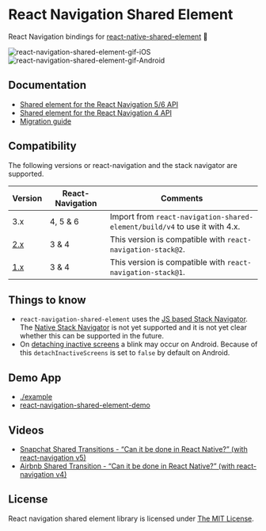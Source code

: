 # React Navigation Shared Element <!-- omit in toc -->

React Navigation bindings for [react-native-shared-element](https://github.com/IjzerenHein/react-native-shared-element) 💫

![react-navigation-shared-element-gif-iOS](rnse-ios.gif)
![react-navigation-shared-element-gif-Android](rnse-android.gif)

## Documentation

- [Shared element for the React Navigation 5/6 API](./docs/API.md)
- [Shared element for the React Navigation 4 API](./docs/Navigation4.md)
- [Migration guide](./docs/Migration.md)

## Compatibility <!-- omit in toc -->

The following versions or react-navigation and the stack navigator are supported.

| Version                                                                       | React-Navigation | Comments                                                                                                                                                              |
| ----------------------------------------------------------------------------- | ---------------- | --------------------------------------------------------------------------------------------------------------------------------------------------------------------- |
| 3.x                                                                           | 4, 5 & 6             | Import from `react-navigation-shared-element/build/v4` to use it with 4.x. |
| [2.x](https://github.com/IjzerenHein/react-navigation-shared-element/tree/v2) | 3 & 4            | This version is compatible with `react-navigation-stack@2`.                                                                                                           |
| [1.x](https://github.com/IjzerenHein/react-navigation-shared-element/tree/v1) | 3 & 4            | This version is compatible with `react-navigation-stack@1`.                                                                                                           |

## Things to know

- `react-navigation-shared-element` uses the [JS based Stack Navigator](https://reactnavigation.org/docs/stack-navigator). The [Native Stack Navigator](https://reactnavigation.org/docs/native-stack-navigator) is not yet supported and it is not yet clear whether this can be supported in the future.
- On [detaching inactive screens](https://reactnavigation.org/docs/stack-navigator/#detachinactivescreens) a blink may occur on Android. Because of this `detachInactiveScreens` is set to `false` by default on Android.

## Demo App

- [./example](./example)
- [react-navigation-shared-element-demo](https://github.com/IjzerenHein/react-navigation-shared-element-demo)

## Videos

- [Snapchat Shared Transitions - “Can it be done in React Native?” (with react-navigation v5)](https://www.youtube.com/watch?v=NJZfRXs7nZs)
- [Airbnb Shared Transition - “Can it be done in React Native?” (with react-navigation v4)](https://www.youtube.com/watch?v=83GNiMp-qq0)

## License

React navigation shared element library is licensed under [The MIT License](./LICENSE.md).
